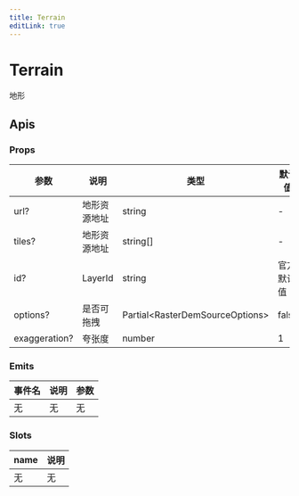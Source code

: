 ```yaml
---
title: Terrain
editLink: true
---
```


# Terrain

地形



## Apis

### Props

| 参数          | 说明         | 类型                                  | 默认值     |
| ------------- | ------------ | ------------------------------------- | ---------- |
| url?          | 地形资源地址 | string                                | -          |
| tiles?        | 地形资源地址 | string[]                              | -          |
| id?           | LayerId      | string                                | 官方默认值 |
| options?      | 是否可拖拽   | Partial&lt;RasterDemSourceOptions&gt; | false      |
| exaggeration? | 夸张度       | number                                | 1          |

### Emits

| 事件名 | 说明 | 参数 |
| ------ | ---- | ---- |
| 无     | 无   | 无   |

### Slots

| name | 说明 |
| ---- | ---- |
| 无   | 无   |



